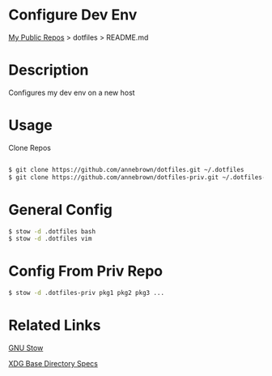 # Configure Dev Env

  [My Public Repos](https://github.com/annebrown/?tab=repositories) > dotfiles >  README.md    

# Description

Configures my dev env on a new host 

# Usage

Clone Repos

```bash

$ git clone https://github.com/annebrown/dotfiles.git ~/.dotfiles
$ git clone https://github.com/annebrown/dotfiles-priv.git ~/.dotfiles-priv

```
# General Config

```bash
$ stow -d .dotfiles bash
$ stow -d .dotfiles vim
```

# Config From Priv Repo

```bash
$ stow -d .dotfiles-priv pkg1 pkg2 pkg3 ...
```

# Related Links

[GNU Stow](https://www.gnu.org/software/stow/)

[XDG Base Directory Specs](https://specifications.freedesktop.org/basedir-spec/basedir-spec-0.8.html)
